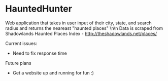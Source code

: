 # HauntedHunter

Web application that takes in user input of their city, state, and search radius and returns the neareast "haunted places"
\n\n Data is scraped from Shadowlands Haunted Places Index - http://theshadowlands.net/places/

Current issues:
- Need to fix response time

Future plans
- Get a website up and running for fun :)

